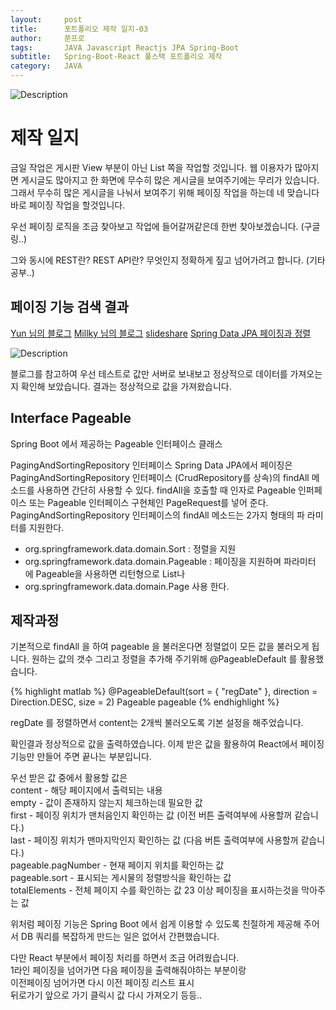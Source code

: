 ```yaml
---
layout:     post
title:      포트폴리오 제작 일지-03
author:     쭌프로
tags:       JAVA Javascript Reactjs JPA Spring-Boot
subtitle:   Spring-Boot-React 풀스택 포트폴리오 제작
category:   JAVA
---
```


<!-- Start Writing Below in Markdown -->

![Description](https://alalstjr.github.io/jjunpro.github.io/img/java_bg.png)

# 제작 일지

금일 작업은 게시판 View 부분이 아닌 List 쪽을 작업할 것입니다.
웹 이용자가 많아지면 게시글도 많아지고 한 화면에 무수히 많은 게시글을 보여주기에는 무리가 있습니다.
그래서 무수히 많은 게시글을 나눠서 보여주기 위해 페이징 작업을 하는데 네 맞습니다 바로 페이징 작업을 할것입니다.

우선 페이징 로직을 조금 찾아보고 작업에 들어갈꺼같은데 한번 찾아보겠습니다. (구글링..)

그와 동시에 REST란? REST API란? 무엇인지 정확하게 짚고 넘어가려고 합니다. (기타 공부..)

## 페이징 기능 검색 결과 

<a href="https://www.popit.kr/spring-boot-jpa-%ED%8E%98%EC%9D%B4%EC%A7%95-api-%EB%A7%8C%EB%93%A4%EA%B8%B0/">Yun 님의 블로그</a>
<a href="http://millky.com/@origoni/post/1171">Millky 님의 블로그</a>
<a href="https://www.slideshare.net/topcredu/spring-data-jpa-pageable-pagerequest-pagingandsortingrepository">slideshare</a>
<a href="https://ithub.tistory.com/28">Spring Data JPA 페이징과 정렬</a>

![Description](https://alalstjr.github.io/jjunpro.github.io/img/2019/07/2019-07-05-1.png)

블로그를 참고하여 우선 테스트로 값만 서버로 보내보고 정상적으로 데이터를 가져오는지 확인해 보았습니다.
결과는 정상적으로 값을 가져왔습니다.

## Interface Pageable

Spring Boot 에서 제공하는 Pageable 인터페이스 클래스 

PagingAndSortingRepository 인터페이스 
Spring Data JPA에서 페이징은 PagingAndSortingRepository 인터페이스 (CrudRepository를 상속)의 findAll 메소드를 사용하면 간단히 사용할 수 있다.
findAll을 호출할 때 인자로 Pageable 인퍼페이스 또는 Pageable 인터페이스 구현체인 PageRequest를 넣어 준다.
PagingAndSortingRepository 인터페이스의 findAll 메소드는 2가지 형태의 파 라미터를 지원한다. 

- org.springframework.data.domain.Sort : 정렬을 지원
- org.springframework.data.domain.Pageable : 페이징을 지원하며 파라미터 에 Pageable을 사용하면 리턴형으로 List나
- org.springframework.data.domain.Page 사용 한다.

## 제작과정

기본적으로 findAll 을 하여 pageable 을 불러온다면 정렬없이 모든 값을 불러오게 됩니다.
원하는 값의 갯수 그리고 정렬을 추가해 주기위해 @PageableDefault 를 활용했습니다.

{% highlight matlab %}
  @PageableDefault(sort = { "regDate" }, direction = Direction.DESC, size = 2) Pageable pageable
{% endhighlight %}

regDate 를 정렬하면서 content는 2개씩 불러오도록 기본 설정을 해주었습니다.

확인결과 정상적으로 값을 출력하였습니다.
이제 받은 값을 활용하여 React에서 페이징 기능만 만들어 주면 끝나는 부분입니다.

우선 받은 값 중에서 활용할 값은 <br/>
content - 해당 페이지에서 출력되는 내용 <br/>
empty - 값이 존재하지 않는지 체크하는데 필요한 값 <br/>
first - 페이징 위치가 맨처음인지 확인하는 값 (이전 버튼 출력여부에 사용할꺼 같습니다.) <br/>
last - 페이징 위치가 맨마지막인지 확인하는 값 (다음 버튼 출력여부에 사용할꺼 같습니다.) <br/>
pageable.pagNumber - 현재 페이지 위치를 확인하는 값 <br/>
pageable.sort - 표시되는 게시물의 정렬방식을 확인하는 값 <br/>
totalElements - 전체 페이지 수를 확인하는 값 23 이상 페이징을 표시하는것을 막아주는 값
 
위처럼 페이징 기능은 Spring Boot 에서 쉽게 이용할 수 있도록 친절하게 제공해 주어서
DB 쿼리를 복잡하게 만드는 일은 없어서 간편했습니다.
 
다만 React 부분에서 페이징 처리를 하면서 조금 어려웠습니다. <br/>
1라인 페이징을 넘어가면 다음 페이징을 출력해줘야하는 부분이랑 <br/>
이전페이징 넘어가면 다시 이전 페이징 리스트 표시 <br/>
뒤로가기 앞으로 가기 클릭시 값 다시 가져오기 등등..


